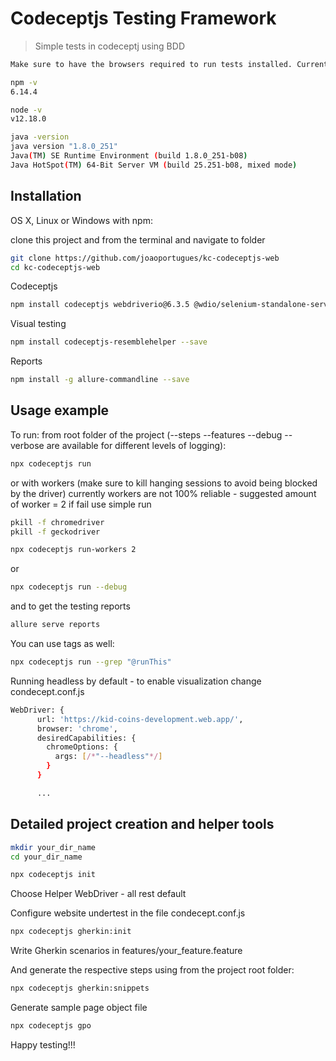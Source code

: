 # Codeceptjs Testing Framework
> Simple tests in codeceptj using BDD

```sh
Make sure to have the browsers required to run tests installed. Currently working with Chrome and Firefox.

npm -v
6.14.4

node -v
v12.18.0

java -version
java version "1.8.0_251"
Java(TM) SE Runtime Environment (build 1.8.0_251-b08)
Java HotSpot(TM) 64-Bit Server VM (build 25.251-b08, mixed mode)
```

## Installation

OS X, Linux or Windows with npm:

clone this project and from the terminal and navigate to folder
```sh
git clone https://github.com/joaoportugues/kc-codeceptjs-web
cd kc-codeceptjs-web
```

Codeceptjs

```sh
npm install codeceptjs webdriverio@6.3.5 @wdio/selenium-standalone-service --save

```

Visual testing

```sh
npm install codeceptjs-resemblehelper --save
```

Reports

```sh
npm install -g allure-commandline --save
```

## Usage example

To run:
from root folder of the project (--steps --features --debug --verbose are available for different levels of logging):
```sh
npx codeceptjs run
```
or with workers (make sure to kill hanging sessions to avoid being blocked by the driver) 
currently workers are not 100% reliable - suggested amount of worker = 2 if fail use simple run

```sh
pkill -f chromedriver
pkill -f geckodriver
```
```sh
npx codeceptjs run-workers 2
```
or
```sh
npx codeceptjs run --debug
```
and to get the testing reports
```sh
allure serve reports
```

You can use tags as well:
```sh
npx codeceptjs run --grep "@runThis"
```

Running headless by default - to enable visualization change condecept.conf.js

```sh
WebDriver: {
      url: 'https://kid-coins-development.web.app/',
      browser: 'chrome',
      desiredCapabilities: {
	    chromeOptions: {
		  args: [/*"--headless"*/]
	    }
      }

	  ...
```

## Detailed project creation and helper tools

```sh
mkdir your_dir_name
cd your_dir_name
```

```sh
npx codeceptjs init
```

Choose Helper WebDriver - all rest default

Configure website undertest in the file condecept.conf.js

```sh
npx codeceptjs gherkin:init
```

Write Gherkin scenarios in features/your_feature.feature

And generate the respective steps using from the project root folder:

```sh
npx codeceptjs gherkin:snippets
```

Generate sample page object file
```sh
npx codeceptjs gpo
```

Happy testing!!!

